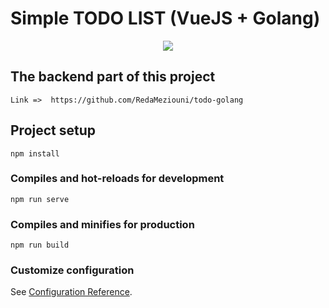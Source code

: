 # Simple TODO LIST (VueJS + Golang)

<p align="center"><img src="./img/pgcd using Euclide.png"/></p>

## The backend part of this project
```
Link =>  https://github.com/RedaMeziouni/todo-golang
```

## Project setup
```
npm install
```

### Compiles and hot-reloads for development
```
npm run serve
```

### Compiles and minifies for production
```
npm run build
```

### Customize configuration
See [Configuration Reference](https://cli.vuejs.org/config/).
